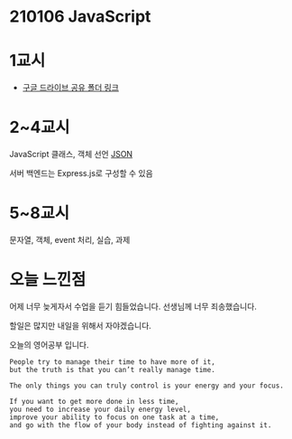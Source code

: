 # 210106 JavaScript 

# 1교시

- [구글 드라이브 공유 폴더 링크](https://drive.google.com/drive/folders/1B7qp3MeVHlo2fM8vjwLka4SA2FVPSaN0)

# 2~4교시

JavaScript 클래스, 객체 선언 [JSON](json.org)

서버 백엔드는 Express.js로 구성할 수 있음

# 5~8교시

문자열, 객체, event 처리, 실습, 과제

# 오늘 느낀점

어제 너무 늦게자서 수업을 듣기 힘들었습니다. 선생님께 너무 죄송했습니다.

할일은 많지만 내일을 위해서 자야겠습니다.

오늘의 영어공부 입니다.

```
People try to manage their time to have more of it,
but the truth is that you can’t really manage time.

The only things you can truly control is your energy and your focus.

If you want to get more done in less time,
you need to increase your daily energy level,
improve your ability to focus on one task at a time,
and go with the flow of your body instead of fighting against it.
```